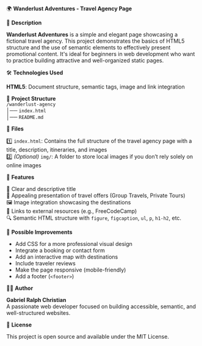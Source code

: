 🌍 **Wanderlust Adventures - Travel Agency Page**

📝 **Description**  

**Wanderlust Adventures** is a simple and elegant page showcasing a fictional travel agency. This project demonstrates the basics of HTML5 structure and the use of semantic elements to effectively present promotional content. It's ideal for beginners in web development who want to practice building attractive and well-organized static pages.

🛠️ **Technologies Used**  

**HTML5**: Document structure, semantic tags, image and link integration

📂 **Project Structure**  
`/wanderlust-agency`  
│── `index.html`  
│── `README.md`

📜 **Files**  

1️⃣ `index.html`: Contains the full structure of the travel agency page with a title, description, itineraries, and images  
2️⃣ *(Optional)* `img/`: A folder to store local images if you don’t rely solely on online images

🚀 **Features**  

📑 Clear and descriptive title  
📝 Appealing presentation of travel offers (Group Travels, Private Tours)  
🖼️ Image integration showcasing the destinations  
🔗 Links to external resources (e.g., FreeCodeCamp)  
🔍 Semantic HTML structure with `figure`, `figcaption`, `ul`, `p`, `h1-h2`, etc.

🔧 **Possible Improvements**  

- Add CSS for a more professional visual design  
- Integrate a booking or contact form  
- Add an interactive map with destinations  
- Include traveler reviews  
- Make the page responsive (mobile-friendly)  
- Add a footer (`<footer>`)

🧑‍💻 **Author**  

**Gabriel Ralph Christian**  
A passionate web developer focused on building accessible, semantic, and well-structured websites.

📜 **License**  

This project is open source and available under the MIT License.
